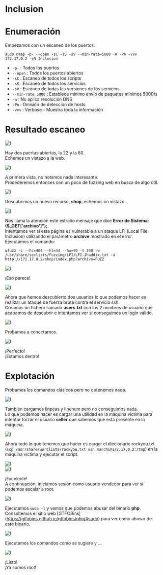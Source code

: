 # Inclusion

# Enumeración

Empezamos con un escaneo de los puertos.

`sudo nmap -p- --open -sC -sS -sV --min-rate=5000 -n -Pn -vvv 172.17.0.2 -oN Inclusion`  

- `-p-` : Todos los puertos
- `--open` : Todos los puertos abiertos
- `-sC` : Escaneo de todos los scripts
- `-sS` : Escaneo de todos los servicios
- `-sV` : Escaneo de todas las versiones de los servicios
- `--min-rate 5000` : Establece mínimo envío de paquetes mínimos 5000/s
- `-n` : No aplica resolución DNS
- `-Pn` : Omisión de detección de hosts
- `-vvv` : Verbose - Muestra toda la información

# Resultado escaneo  

![I](https://github.com/giustiand/DockerLabs-Writeups/blob/main/Medio/images/Inclusion/I_1.png)

Hay dos puertas abiertas, la 22 y la 80.  
Echemos un vistazo a la web.  

![I](https://github.com/giustiand/DockerLabs-Writeups/blob/main/Medio/images/Inclusion/I_2.png)

A primera vista, no notamos nada interesante.  
Procederemos entonces con un poco de fuzzing web en busca de algo útil.  

![I](https://github.com/giustiand/DockerLabs-Writeups/blob/main/Medio/images/Inclusion/I_3.png)

Descubrimos un nuevo recurso, **shop**, echemos un vistazo.  

![I](https://github.com/giustiand/DockerLabs-Writeups/blob/main/Medio/images/Inclusion/I_4.png)  

Nos llama la atención este estraño mensaje que dice **Error de Sistema: ($_GET['archivo']");**.  
Intentemos ver si esta página es vulnerable a un ataque LFI (Local File Inclusion) utilizando el parámetro **archive** mostrado en el error.  
Ejecutamos el comando:  

`wfuzz -c --hc=404 --hl=44 --hw=90 -t 200 -w /usr/share/seclists/Fuzzing/LFI/LFI-Jhaddix.txt -u http://172.17.0.2/shop/index.php?archivo=FUZZ`  

![I](https://github.com/giustiand/DockerLabs-Writeups/blob/main/Medio/images/Inclusion/I_5.png)   

¡Eso parece!  

![I](https://github.com/giustiand/DockerLabs-Writeups/blob/main/Medio/images/Inclusion/I_6.png)   

Ahora que hemos descubierto dos usuarios lo que podemos hacer es realizar un ataque de fuerza bruta contra el servicio ssh.  
Creamos un fichero llamado **users.txt** con los 2 nombres de usuario que acabamos de descubrir e intentamos ver si conseguimos un login válido.  

![I](https://github.com/giustiand/DockerLabs-Writeups/blob/main/Medio/images/Inclusion/I_7.png)   

Probamos a conectarnos.  

![I](https://github.com/giustiand/DockerLabs-Writeups/blob/main/Medio/images/Inclusion/I_8.png)   

¡Perfecto!  
¡Estamos dentro!  

# Explotación  

Probamos los comandos clásicos pero no obtenemos nada.  

![I](https://github.com/giustiand/DockerLabs-Writeups/blob/main/Medio/images/Inclusion/I_9.png)  

También cargamos linpeas y linenum pero no conseguimos nada.  
Lo que podemos hacer es cargar una utilidad en la máquina víctima para intentar forzar el usuario **seller** que sabemos que está presente en la máquina.  

![I](https://github.com/giustiand/DockerLabs-Writeups/blob/main/Medio/images/Inclusion/I_10.png)  

Ahora todo lo que tenemos que hacer es cargar el diccionario rockyou.txt (`scp /usr/share/wordlists/rockyou.txt ssh manchi@172.17.0.2:/tmp`) en la máquina víctima y ejecutar el script.   

![I](https://github.com/giustiand/DockerLabs-Writeups/blob/main/Medio/images/Inclusion/I_11.png)  
![I](https://github.com/giustiand/DockerLabs-Writeups/blob/main/Medio/images/Inclusion/I_12.png)  

¡Excelente!  
A continuación, iniciamos sesión como usuario vendedor para ver si podemos escalar a root.  

![I](https://github.com/giustiand/DockerLabs-Writeups/blob/main/Medio/images/Inclusion/I_13.png)    

Ejecutamos `sudo -l` y vemos que podemos abusar del binario **php**.  
Consultemos el sitio web [GTFOBins] (https://gtfobins.github.io/gtfobins/php/#sudo) para ver cómo abusar de este binario.  

![I](https://github.com/giustiand/DockerLabs-Writeups/blob/main/Medio/images/Inclusion/I_14.png)    

Ejecutamos los comandos como se sugiere y ...  

![I](https://github.com/giustiand/DockerLabs-Writeups/blob/main/Medio/images/Inclusion/I_15.png)   

¡Listo!  
¡Ya somos root!  














